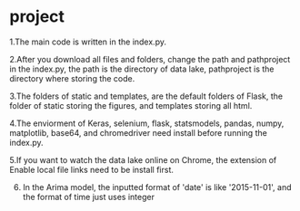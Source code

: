 # project
1.The main code is written in the index.py.

2.After you download all files and folders, change the path and pathproject in the index.py, the path is the directory of data lake, pathproject is the directory where storing the code.

3.The folders of static and templates, are the default folders of Flask, the folder of static storing the figures, and templates storing all html.

4.The enviorment of Keras, selenium, flask, statsmodels, pandas, numpy, matplotlib, base64, and chromedriver need install before running the index.py. 

5.If you want to watch the data lake online on Chrome, the extension of Enable local file links need to be install first.

6. In the Arima model, the inputted format of 'date' is like '2015-11-01', and the format of time just uses integer
